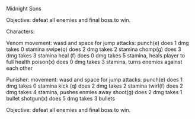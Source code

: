 Midnight Sons

Objective:
defeat all enemies and final boss to win.

Characters:

Venom
movement: wasd and space for jump
attacks:
punch(e) does 1 dmg takes 0 stamina
swipe(q) does 2 dmg takes 2 stamina
chomp(g) does 3 dmg takes 3 stamina
heal (f) does 0 dmg takes 5 stamina, heals player to full health
poison(x) does 0 dmg takes 3 stamina, turns enemies against each other

Punisher:
movement: wasd and space for jump
attacks:
punch(e) does 1 dmg takes 0 stamina
kick (q) does 2 dmg takes 2 stamina
twirl(f) does 2 dmg takes 4 stamina, pushes enmies away
shoot(g) does 2 dmg takes 1 bullet
shotgun(x) does 5 dmg takes 3 bullets

Objective:
defeat all enemies and final boss to win.
